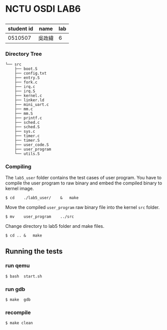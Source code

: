 # NCTU OSDI LAB6
## 

| student id  | name  | lab  |
|---|---|---|
|  0510507 | 吳政緯  | 6  |

### Directory Tree

```
└── src
    ├── boot.S
    ├── config.txt
    ├── entry.S
    ├── fork.c
    ├── irq.c
    ├── irq.S
    ├── kernel.c
    ├── linker.ld
    ├── mini_uart.c
    ├── mm.c
    ├── mm.S
    ├── printf.c
    ├── sched.c
    ├── sched.S
    ├── sys.c
    ├── timer.c
    ├── timer.S
    ├── user_code.S
    ├── user_program
    └── utils.S
```

### Compiling
The `lab5_user` folder contains the test cases of user program. You have to compile the user program to raw binary and embed the compiled binary to kernel image.

```
$ cd    ./lab5_user/    &   make
```

Move the compiled `user_program` raw binary file into the kernel `src` folder. 

```
$ mv    user_program    ../src
```
Change directory to lab5 folder and make files.

```
$ cd .. &   make
```
## Running the tests

### run qemu
```
$ bash  start.sh
```
### run gdb
```
$ make  gdb
```
### recompile
```
$ make clean
```
